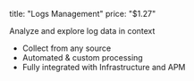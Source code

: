 title: "Logs Management"
price: "$1.27"

Analyze and explore log data in context

- Collect from any source
- Automated & custom processing
- Fully integrated with Infrastructure and APM